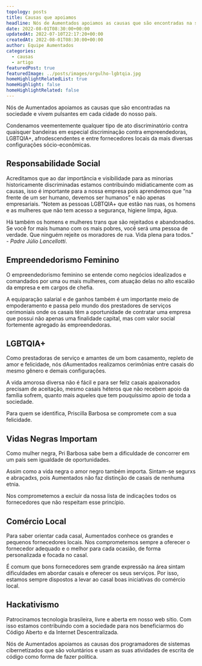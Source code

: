 ```yaml
---
topology: posts
title: Causas que apoiamos
headline: Nós de Aumentados apoiamos as causas que são encontradas na sociedade e vivem pulsantes em cada cidade do nosso país.
date: 2022-08-01T08:30:00+00:00
updatedAt: 2022-07-10T22:17:20+00:00
createdAt: 2022-08-01T08:30:00+00:00
author: Equipe Aumentados
categories:
  - causas
  - artigo
featuredPost: true
featuredImage: ../posts/images/orgulho-lgbtqia.jpg
homeHighlightRelatedList: true
homeHighlight: false
homeHighlightRelated: false
---
```


Nós de Aumentados apoiamos as causas que são encontradas na sociedade e vivem pulsantes em cada cidade do nosso país.

Condenamos veementemente qualquer tipo de ato discriminatório contra quaisquer bandeiras em especial discriminação contra empreendedoras, LGBTQIA+, afrodescendentes e entre fornecedores locais da mais diversas configurações sócio-econômicas.

## Responsabilidade Social

Acreditamos que ao dar importância e visibilidade para as minorias historicamente discriminadas estamos contribuindo midiaticamente com as causas, isso é importante para a nossa empresa pois aprendemos que “na frente de um ser humano, devemos ser humanos” e não apenas empresariais.
“Notem as pessoas LGBTQIA+ que estão nas ruas, os homens e as mulheres que não tem acesso a segurança, higiene limpa, água.

Há também os homens e mulheres trans que são rejeitados e abandonados. Se você for mais humano com os mais pobres, você será uma pessoa de verdade. Que ninguém rejeite os moradores de rua. Vida plena para todos.” - _Padre Júlio Lancellotti_.

## Empreendedorismo Feminino

O empreendedorismo feminino se entende como negócios idealizados e comandados por uma ou mais mulheres, com atuação delas no alto escalão da empresa e em cargos de chefia.

A equiparação salarial e de ganhos também é um importante meio de empoderamento e passa pelo mundo dos prestadores de serviços cerimoniais onde os casais têm a oportunidade de contratar uma empresa que possui não apenas uma finalidade capital, mas com valor social fortemente agregado às empreendedoras.

## LGBTQIA+

Como prestadoras de serviço e amantes de um bom casamento, repleto de amor e felicidade, nós dAumentados realizamos cerimônias entre casais do mesmo gênero e demais configurações.

A vida amorosa diversa não é fácil e para ser feliz casais apaixonados precisam de aceitação, mesmo casais héteros que não recebem apoio da família sofrem, quanto mais aqueles que tem pouquíssimo apoio de toda a sociedade.

Para quem se identifica, Priscilla Barbosa se compromete com a sua felicidade.

## Vidas Negras Importam

Como mulher negra, Pri Barbosa sabe bem a dificuldade de concorrer em um país sem igualdade de oportunidades.

Assim como a vida negra o amor negro também importa. Sintam-se segurxs e abraçadxs, pois Aumentados não faz distinção de casais de nenhuma etnia.

Nos comprometemos a excluir da nossa lista de indicações todos os fornecedores que não respeitam esse princípio.

## Comércio Local

Para saber orientar cada casal, Aumentados conhece os grandes e pequenos fornecedores locais. Nos comprometemos sempre a oferecer o fornecedor adequado e o melhor para cada ocasião, de forma personalizada e focada no casal.

É comum que bons fornecedores sem grande expressão na área sintam dificuldades em abordar casais e oferecer os seus serviços. Por isso, estamos sempre dispostos a levar ao casal boas iniciativas do comércio local.

## Hackativismo

Patrocinamos tecnologia brasileira, livre e aberta em nosso web sítio. Com isso estamos contribuindo com a sociedade para nos beneficiarmos do Código Aberto e da Internet Descentralizada.

Nós de Aumentados apoiamos as causas dos programadores de sistemas cibernetizados que são voluntários e usam as suas atividades de escrita de código como forma de fazer política.
